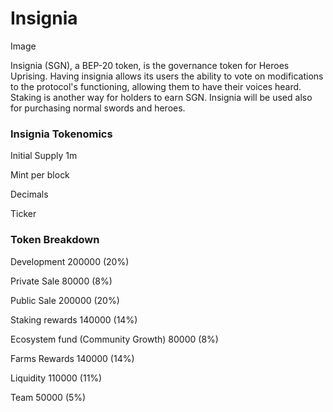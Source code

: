 # Insignia

Image







Insignia (SGN), a BEP-20 token, is the governance token for Heroes Uprising. Having insignia allows its users the ability to vote on modifications to the protocol's functioning, allowing them to have their voices heard. Staking is another way for holders to earn SGN. Insignia will be used also for purchasing normal swords and heroes.

### Insignia Tokenomics

Initial Supply 1m&#x20;

Mint per block&#x20;

Decimals&#x20;

Ticker

### Token Breakdown&#x20;

Development 200000 (20%)&#x20;

Private Sale 80000 (8%)&#x20;

Public Sale 200000 (20%)&#x20;

Staking rewards 140000 (14%)&#x20;

Ecosystem fund (Community Growth) 80000 (8%)&#x20;

Farms Rewards 140000 (14%)&#x20;

Liquidity 110000 (11%)&#x20;

Team 50000 (5%)
